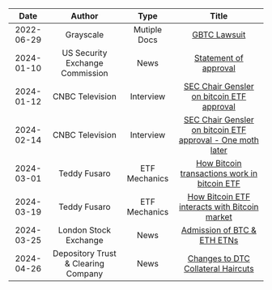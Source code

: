 
| Date | Author | Type | Title |
| :--: | :----: | :--: | :---: |
| 2022-06-29 | Grayscale | Mutiple Docs |[GBTC Lawsuit](https://www.grayscale.com/company/gbtc-lawsuit) |
| 2024-01-10 | US Security Exchange Commission | News |[Statement of approval](https://www.sec.gov/news/statement/gensler-statement-spot-bitcoin-011023) |
| 2024-01-12 | CNBC Television | Interview |[SEC Chair Gensler on bitcoin ETF approval](https://www.youtube.com/watch?v=kXZyoVatAX4) |
| 2024-02-14 | CNBC Television | Interview |[SEC Chair Gensler on bitcoin ETF approval - One moth later](https://www.youtube.com/watch?v=-dT1hPhtJFg) |
| 2024-03-01 | Teddy Fusaro | ETF Mechanics | [How Bitcoin transactions work in bitcoin ETF](https://twitter.com/teddyfuse/status/1763577899506921632) |
| 2024-03-19 | Teddy Fusaro | ETF Mechanics | [How Bitcoin ETF interacts with Bitcoin market](https://twitter.com/teddyfuse/status/1770110142710796626) |
| 2024-03-25 | London Stock Exchange | News | [Admission of BTC & ETH ETNs](https://docs.londonstockexchange.com/sites/default/files/documents/n0324.pdf) |
| 2024-04-26 | Depository Trust & Clearing Company | News | [Changes to DTC Collateral Haircuts](https://www.dtcc.com/-/media/Files/pdf/2024/4/26/B20002-24.pdf) |
